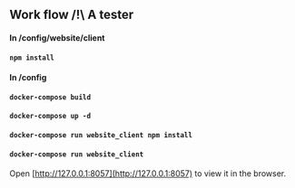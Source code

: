 ## Work flow /!\ A tester

#### In /config/website/client

#### `npm install`

#### In /config

#### `docker-compose build`
#### `docker-compose up -d`
#### `docker-compose run website_client npm install`
#### `docker-compose run website_client`

Open [http://127.0.0.1:8057](http://127.0.0.1:8057) to view it in the browser.
